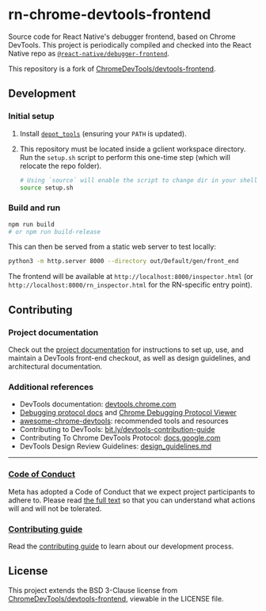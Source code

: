 # rn-chrome-devtools-frontend

Source code for React Native's debugger frontend, based on Chrome DevTools. This project is periodically compiled and checked into the React Native repo as [`@react-native/debugger-frontend`](https://github.com/facebook/react-native/tree/main/packages/debugger-frontend).

This repository is a fork of [ChromeDevTools/devtools-frontend](https://github.com/ChromeDevTools/devtools-frontend).

## Development

### Initial setup

1. Install [`depot_tools`](https://commondatastorage.googleapis.com/chrome-infra-docs/flat/depot_tools/docs/html/depot_tools_tutorial.html#_setting_up) (ensuring your `PATH` is updated).

2. This repository must be located inside a gclient workspace directory. Run the `setup.sh` script to perform this one-time step (which will relocate the repo folder).

    ```sh
    # Using `source` will enable the script to change dir in your shell
    source setup.sh
    ```

### Build and run

```sh
npm run build
# or npm run build-release
```

This can then be served from a static web server to test locally:

```sh
python3 -m http.server 8000 --directory out/Default/gen/front_end
```

The frontend will be available at `http://localhost:8000/inspector.html` (or `http://localhost:8000/rn_inspector.html` for the RN-specific entry point).

## Contributing

### Project documentation

Check out the [project documentation](https://chromium.googlesource.com/devtools/devtools-frontend/+/main/docs/README.md)
for instructions to set up, use, and maintain a DevTools front-end checkout, as well as design guidelines, and architectural
documentation.

### Additional references

- DevTools documentation: [devtools.chrome.com](https://devtools.chrome.com/)
- [Debugging protocol docs](https://developer.chrome.com/devtools/docs/debugger-protocol) and [Chrome Debugging Protocol Viewer](https://chromedevtools.github.io/debugger-protocol-viewer/)
- [awesome-chrome-devtools](https://github.com/paulirish/awesome-chrome-devtools): recommended tools and resources
- Contributing to DevTools: [bit.ly/devtools-contribution-guide](https://goo.gle/devtools-contribution-guide)
- Contributing To Chrome DevTools Protocol: [docs.google.com](https://goo.gle/devtools-contribution-guide-cdp)
- DevTools Design Review Guidelines: [design_guidelines.md](docs/design_guidelines.md)

---

### [Code of Conduct](https://code.fb.com/codeofconduct)

Meta has adopted a Code of Conduct that we expect project participants to adhere to. Please read [the full text](https://code.fb.com/codeofconduct) so that you can understand what actions will and will not be tolerated.

### [Contributing guide](https://github.com/facebookexperimental/rn-chrome-devtools-frontend/blob/main/CONTRIBUTING.md)

Read the [contributing guide](https://github.com/facebookexperimental/rn-chrome-devtools-frontend/blob/main/CONTRIBUTING.md) to learn about our development process.

## License

This project extends the BSD 3-Clause license from [ChromeDevTools/devtools-frontend](https://github.com/ChromeDevTools/devtools-frontend/blob/main/LICENSE), viewable in the LICENSE file.

